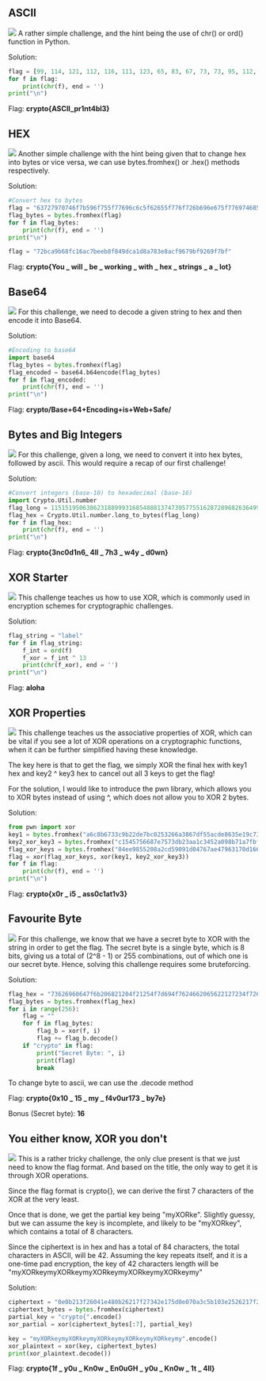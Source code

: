 ## ASCII
![](../images/intro-to-cryptohack-ascii.png)
A rather simple challenge, and the hint being the use of chr() or ord() function in Python.

Solution:

```python
flag = [99, 114, 121, 112, 116, 111, 123, 65, 83, 67, 73, 73, 95, 112, 114, 49, 110, 116, 52, 98, 108, 51, 125]
for f in flag:
	print(chr(f), end = '')
print("\n")
```

Flag:
**crypto{ASCII_pr1nt4bl3}**

## HEX
![](../images/intro-to-cryptohack-hex.png)
Another simple challenge with the hint being given that to change hex into bytes or vice versa, we can use bytes.fromhex() or .hex() methods respectively.

Solution:

```python
#Convert hex to bytes
flag = "63727970746f7b596f755f77696c6c5f62655f776f726b696e675f776974685f6865785f737472696e67735f615f6c6f747d"
flag_bytes = bytes.fromhex(flag)
for f in flag_bytes:
	print(chr(f), end = '')
print("\n")

flag = "72bca9b68fc16ac7beeb8f849dca1d8a783e8acf9679bf9269f7bf"
```

Flag:
**crypto{You _ will _ be _ working _ with _ hex _ strings _ a _ lot}**

## Base64
![](../images/intro-to-cryptohack-base64.png)
For this challenge, we need to decode a given string to hex and then encode it into Base64.

Solution:

```python
#Encoding to base64
import base64
flag_bytes = bytes.fromhex(flag)
flag_encoded = base64.b64encode(flag_bytes)
for f in flag_encoded:
	print(chr(f), end = '')
print("\n")
```

Flag:
**crypto/Base+64+Encoding+is+Web+Safe/**

## Bytes and Big Integers

![](../images/intro-to-cryptohack-bytes-bigint.png)
For this challenge, given a long, we need to convert it into hex bytes, followed by ascii. This would require a recap of our first challenge!

Solution:

```python
#Convert integers (base-10) to hexadecimal (base-16)
import Crypto.Util.number
flag_long = 11515195063862318899931685488813747395775516287289682636499965282714637259206269
flag_hex = Crypto.Util.number.long_to_bytes(flag_long)
for f in flag_hex:
	print(chr(f), end = '')
print("\n")
```

Flag:
**crypto{3nc0d1n6_ 4ll _ 7h3 _ w4y _ d0wn}**

## XOR Starter
![](../images/intro-to-cryptohack-xor-starter.png)
This challenge teaches us how to use XOR, which is commonly used in encryption schemes for cryptographic challenges.

Solution:

```python
flag_string = "label"
for f in flag_string:
	f_int = ord(f)
	f_xor = f_int ^ 13
	print(chr(f_xor), end = '')
print("\n")
```

Flag:
**aloha**

## XOR Properties
![](../images/intro-to-cryptohack-xor-properties.png)
This challenge teaches us the associative properties of XOR, which can be vital if you see a lot of XOR operations on a cryptographic functions, when it can be further simplified having these knowledge.

The key here is that to get the flag, we simply XOR the final hex with key1 hex and key2 ^ key3 hex to cancel out all 3 keys to get the flag!

For the solution, I would like to introduce the pwn library, which allows you to XOR bytes instead of using ^, which does not allow you to XOR 2 bytes.

Solution:

```python
from pwn import xor
key1 = bytes.fromhex("a6c8b6733c9b22de7bc0253266a3867df55acde8635e19c73313")
key2_xor_key3 = bytes.fromhex("c1545756687e7573db23aa1c3452a098b71a7fbf0fddddde5fc1")
flag_xor_keys = bytes.fromhex("04ee9855208a2cd59091d04767ae47963170d1660df7f56f5faf")
flag = xor(flag_xor_keys, xor(key1, key2_xor_key3))
for f in flag:
	print(chr(f), end = '')
print("\n")
```

Flag:
**crypto{x0r _ i5 _ ass0c1at1v3}**

## Favourite Byte
![](../images/intro-to-cryptohack-favourite-byte.png)
For this challenge, we know that we have a secret byte to XOR with the string in order to get the flag. The secret byte is a single byte, which is 8 bits, giving us a total of (2^8 - 1) or 255 combinations, out of which one is our secret byte. Hence, solving this challenge requires some bruteforcing.

Solution:

```python
flag_hex = "73626960647f6b206821204f21254f7d694f7624662065622127234f726927756d"
flag_bytes = bytes.fromhex(flag_hex)
for i in range(256):
	flag = ""
	for f in flag_bytes:
		flag_b = xor(f, i)
		flag += flag_b.decode()
	if "crypto" in flag:
		print("Secret Byte: ", i)
		print(flag)
		break
```

To change byte to ascii, we can use the .decode method

Flag:
**crypto{0x10 _ 15 _ my _ f4v0ur173 _ by7e}**

Bonus (Secret byte): **16**

## You either know, XOR you don't
![](../images/intro-to-cryptohack-either-know-or-dont.png)
This is a rather tricky challenge, the only clue present is that we just need to know the flag format. And based on the title, the only way to get it is through XOR operations.

Since the flag format is crypto{}, we can derive the first 7 characters of the XOR at the very least.

Once that is done, we get the partial key being "myXORke". Slightly guessy, but we can assume the key is incomplete, and likely to be "myXORkey", which contains a total of 8 characters.

Since the ciphertext is in hex and has a total of 84 characters, the total characters in ASCII, will be 42. Assuming the key repeats itself, and it is a one-time pad encryption, the key of 42 characters length will be "myXORkeymyXORkeymyXORkeymyXORkeymyXORkeymy"

Solution:

```python
ciphertext = "0e0b213f26041e480b26217f27342e175d0e070a3c5b103e2526217f27342e175d0e077e263451150104"
ciphertext_bytes = bytes.fromhex(ciphertext)
partial_key = "crypto{".encode()
xor_partial = xor(ciphertext_bytes[:7], partial_key)

key = "myXORkeymyXORkeymyXORkeymyXORkeymyXORkeymy".encode()
xor_plaintext = xor(key, ciphertext_bytes)
print(xor_plaintext.decode())
```

Flag: **crypto{1f _ y0u _ Kn0w _ En0uGH _ y0u _ Kn0w _ 1t _ 4ll}**
